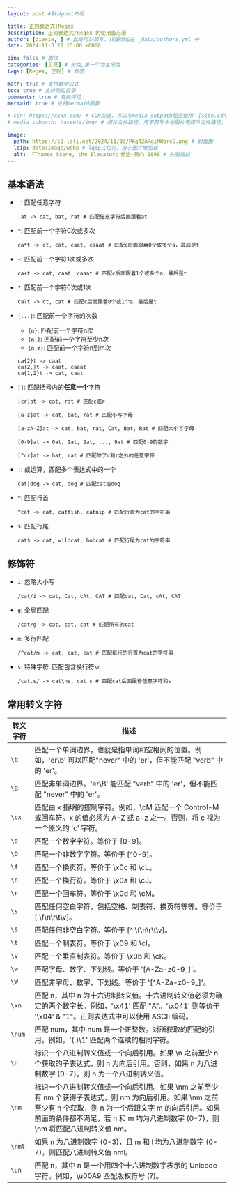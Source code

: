 ```yaml
---
layout: post #默认post布局

title: 正则表达式|Regex
description: 正则表达式/Regex 的使用备忘录
author: [diexie, ] # 此处可以简写，详细添加在 _data/authors.yml 中
date: 2024-11-3 22:15:00 +0800

pin: false # 置顶
categories: [工具] # 分类,第一个为主分类
tags: [Regex, 正则] # 标签

math: true # 支持数学公式
toc: true # 支持侧边目录
comments: true # 支持评论
mermaid: true # 支持mermaid图表

# cdn: https://xxxx.com/ # CDN加速，可以与media_subpath配合使用：[site.cdn/][page.media_subpath/]file.ext
# media_subpath: /assets/img/ # 媒体文件路径，用于简写本地图片等媒体文件路径，注意：封面图路径**会受影响**

image:
  path: https://s2.loli.net/2024/11/03/PKq42ARgiMWorsG.png # 封面图
  lqip: data:image/webp # lqip占位符，用于图片懒加载
  alt: 『Thames Scene, the Elevator』乔治·莱门 1890 # 头图描述
---
```


## 基本语法

- `.`: 匹配任意字符
  ```regex
  .at -> cat, bat, rat # 匹配任意字符后面跟着at
  ```

- `*`: 匹配前一个字符0次或多次
  ```regex
  ca*t -> ct, cat, caat, caaat # 匹配c后面跟着0个或多个a，最后是t
  ```

- `+`: 匹配前一个字符1次或多次
  ```regex
  ca+t -> cat, caat, caaat # 匹配c后面跟着1个或多个a，最后是t
  ```

- `?`: 匹配前一个字符0次或1次
  ```regex
  ca?t -> ct, cat # 匹配c后面跟着0个或1个a，最后是t
  ```

- `{...}`: 匹配前一个字符的次数
  - `{n}`: 匹配前一个字符n次
  - `{n,}`: 匹配前一个字符至少n次
  - `{n,m}`: 匹配前一个字符n到m次
  ```regex
  ca{2}t -> caat
  ca{2,}t -> caat, caaat
  ca{1,2}t -> cat, caat
  ```

- `[]`: 匹配括号内的**任意一个**字符
  ```regex
  [cr]at -> cat, rat # 匹配c或r

  [a-z]at -> cat, bat, rat # 匹配小写字母

  [a-zA-Z]at -> cat, bat, rat, Cat, Bat, Rat # 匹配大小写字母

  [0-9]at -> 0at, 1at, 2at, ..., 9at # 匹配0-9的数字

  [^cr]at -> bat, rat # 匹配除了c和r之外的任意字符
  ```

- `|`: 或运算，匹配多个表达式中的一个
  ```regex
  cat|dog -> cat, dog # 匹配cat或dog
  ```

- `^`: 匹配行首
  ```regex
  ^cat -> cat, catfish, catnip # 匹配行首为cat的字符串
  ```

- `$`: 匹配行尾
  ```regex
  cat$ -> cat, wildcat, bobcat # 匹配行尾为cat的字符串
  ```

## 修饰符

- `i`: 忽略大小写
  ```regex
  /cat/i -> cat, Cat, cAt, CAT # 匹配cat, Cat, cAt, CAT
  ```

- `g`: 全局匹配
  ```regex
  /cat/g -> cat, cat, cat # 匹配所有的cat
  ```

- `m`: 多行匹配
  ```regex
  /^cat/m -> cat, cat, cat # 匹配每行的行首为cat的字符串
  ```

- `s`: 特殊字符`.`匹配包含换行符`\n`
  ```regex
  /cat.s/ -> cat\ns, cat s # 匹配cat后面跟着任意字符和s
  ```

## 常用转义字符

| 转义字符 | 描述                                                                                                                                                                                                                                                |
| -------- | --------------------------------------------------------------------------------------------------------------------------------------------------------------------------------------------------------------------------------------------------- |
| `\b`     | 匹配一个单词边界，也就是指单词和空格间的位置。例如，'er\b' 可以匹配"never" 中的 'er'，但不能匹配 "verb" 中的 'er'。                                                                                                                                 |
| `\B`     | 匹配非单词边界。'er\B' 能匹配 "verb" 中的 'er'，但不能匹配 "never" 中的 'er'。                                                                                                                                                                      |
| `\cx`    | 匹配由 x 指明的控制字符。例如，\cM 匹配一个 Control-M 或回车符。x 的值必须为 A-Z 或 a-z 之一。否则，将 c 视为一个原义的 'c' 字符。                                                                                                                  |
| `\d`     | 匹配一个数字字符。等价于 [0-9]。                                                                                                                                                                                                                    |
| `\D`     | 匹配一个非数字字符。等价于 [^0-9]。                                                                                                                                                                                                                 |
| `\f`     | 匹配一个换页符。等价于 \x0c 和 \cL。                                                                                                                                                                                                                |
| `\n`     | 匹配一个换行符。等价于 \x0a 和 \cJ。                                                                                                                                                                                                                |
| `\r`     | 匹配一个回车符。等价于 \x0d 和 \cM。                                                                                                                                                                                                                |
| `\s`     | 匹配任何空白字符，包括空格、制表符、换页符等等。等价于 [ \f\n\r\t\v]。                                                                                                                                                                              |
| `\S`     | 匹配任何非空白字符。等价于 [^ \f\n\r\t\v]。                                                                                                                                                                                                         |
| `\t`     | 匹配一个制表符。等价于 \x09 和 \cI。                                                                                                                                                                                                                |
| `\v`     | 匹配一个垂直制表符。等价于 \x0b 和 \cK。                                                                                                                                                                                                            |
| `\w`     | 匹配字母、数字、下划线。等价于 '[A-Za-z0-9_]'。                                                                                                                                                                                                     |
| `\W`     | 匹配非字母、数字、下划线。等价于 '[^A-Za-z0-9_]'。                                                                                                                                                                                                  |
| `\xn`    | 匹配 n，其中 n 为十六进制转义值。十六进制转义值必须为确定的两个数字长。例如，'\x41' 匹配 "A"。'\x041' 则等价于 '\x04' & "1"。正则表达式中可以使用 ASCII 编码。                                                                                      |
| `\num`   | 匹配 num，其中 num 是一个正整数。对所获取的匹配的引用。例如，'(.)\1' 匹配两个连续的相同字符。                                                                                                                                                       |
| `\n`     | 标识一个八进制转义值或一个向后引用。如果 \n 之前至少 n 个获取的子表达式，则 n 为向后引用。否则，如果 n 为八进制数字 (0-7)，则 n 为一个八进制转义值。                                                                                                |
| `\nm`    | 标识一个八进制转义值或一个向后引用。如果 \nm 之前至少有 nm 个获得子表达式，则 nm 为向后引用。如果 \nm 之前至少有 n 个获取，则 n 为一个后跟文字 m 的向后引用。如果前面的条件都不满足，若 n 和 m 均为八进制数字 (0-7)，则 \nm 将匹配八进制转义值 nm。 |
| `\nml`   | 如果 n 为八进制数字 (0-3)，且 m 和 l 均为八进制数字 (0-7)，则匹配八进制转义值 nml。                                                                                                                                                                 |
| `\un`    | 匹配 n，其中 n 是一个用四个十六进制数字表示的 Unicode 字符。例如，\u00A9 匹配版权符号 (?)。                                                                                                                                                         |
